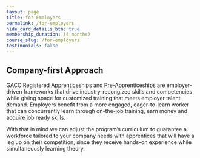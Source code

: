 ```yaml
---
layout: page
title: for Employers
permalink: /for-employers
hide_card_details_btn: true
membership_duration: (4 months)
course_slug: /for-employers
testimonials: false
---
```


## Company-first Approach

GACC Registered Apprenticeships and Pre-Apprenticeships are employer-driven frameworks that drive industry-recongized skills and competencies while giving space for customized training that meets employer talent demand.  Employers benefit from a more engaged, eager-to-learn worker that can concurrently learn through on-the-job training, earn money and acquire job ready skills.

With that in mind we can adjust the program’s curriculum to guarantee a workforce tailored to your company needs with apprentices that will have a leg up on their competition, since they receive hands-on experience while simultaneously learning theory.